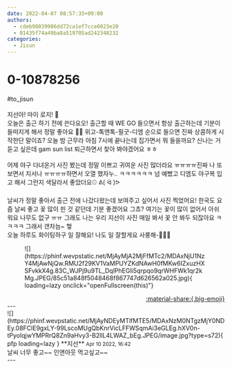 ```yaml
---
date: 2022-04-07 08:57:33+09:00
authors:
  - cdeb98039986dd72ca1ef7cce6023e20
  - 01435f74a49ba8a519705ad242348232
categories:
  - Jisun
---
```


# 0-10878256

<div class="post-container" markdown="1">
<div class="content-container md-sidebar__scrollwrap" markdown="1">

\#to_jisun <br><br>지선아! 마이 로지! 🐾<br>오늘은 출근 하기 전에 쓴다요오! 출근할 때 WE GO 들으면서 항상 출근하는데 기분이 들떠지게 해서 정말 좋아요 👍🏻 위고-톡앤톡-필굿-디엠 순으로 들으면 진짜 상콤하게 시작한단 말이죠? 오늘 밤 근무라 아침 7시에 끝나는데 집가면서 뭐 들을까요? 신나는 거 듣고 싶은데 gam sun list 퇴근하면서 찾아 봐야겠어요 ㅎㅎ <br><br>어제 야구 다녀온거 사진 봤는데 정말 이쁘고 귀여운 사진 많더라요 ㅠㅠㅠㅠ진짜 나 또 보면서 지서나 ㅠㅠㅠㅠ하면서 오열 했자누.. ㅋㅋㅋㅋㅋㅋ 넘 예뻤고 디엠도 야구복 입고 해서 그런지 색달라서 좋았더요⚾️ ᕕ( ᐛ )ᕗ <br><br>날씨가 정말 좋아서 출근 전에 나갔다왔는데 보여주고 싶어서 사진 찍었어요! 한국도 요즘 날씨 좋고 꽃 많이 핀 것 같던데 기분 좋겠어요 그쵸? 여기는 꽃이 많이 없어서 아쉬워요 나무도 없구 ㅠㅠ 그래도 나는 우리 지선이 사진 매일 봐서 꽃 안 봐두 되잖아요 ㅋㅋㅋㅋ 그래서 갠차늠~ 헿 <br> 오늘 하루도 화이팅하구 일 잘해요! 나도 일 잘할게요 사룽해-🫶🏻🖤<br>
<figure markdown="1">
![](https://phinf.wevpstatic.net/MjAyMjA2MjFfMTc2/MDAxNjU1NzY4MjAwNjQw.RMU2f29KV1VaMPUYZKdNAwH0fMKw6IZxuzHXSFvkkX4g.83C_WJPj9u9TL_DqlPhEGIi5qrpqo9qrWHFWk1qr2kMg.JPEG/85c51a848f5048468f867747d626562a025.jpg){ loading=lazy onclick="openFullscreen(this)"}
</figure>


</div>
</div>

<div style="text-align: right;" markdown="1">
<a href="https://weverse.io/fromis9/fanpost/0-10878256" style="text-align: right;">:material-share:{.big-emoji}</a>
</div>
---

<div class="comments-container md-sidebar__scrollwrap" markdown="1">
<div class="comment" markdown="1">
<div class='id-container' markdown="1">
![](https://phinf.wevpstatic.net/MjAyNDEyMTlfMTE5/MDAxNzM0NTgzMjY0NDEy.08FClE9gxLY-99LscoMUgQbKnrVicLFFWSqmAi3eGLEg.hXV0n-tPyoIqjwYMPRrQ8Zn9aHvy3-B2llL4LWAZ_bEg.JPEG/image.jpg?type=s72){ pfp loading=lazy }
**<span class="artist">지선</span>** <small>Apr 10 2022, 16:42</small><br>
</div>
<div class='comment-body' markdown="1">
날씨 너무 좋고~~ 인앤아웃 먹고싶고~~
</div>
</div>
</div>
---
